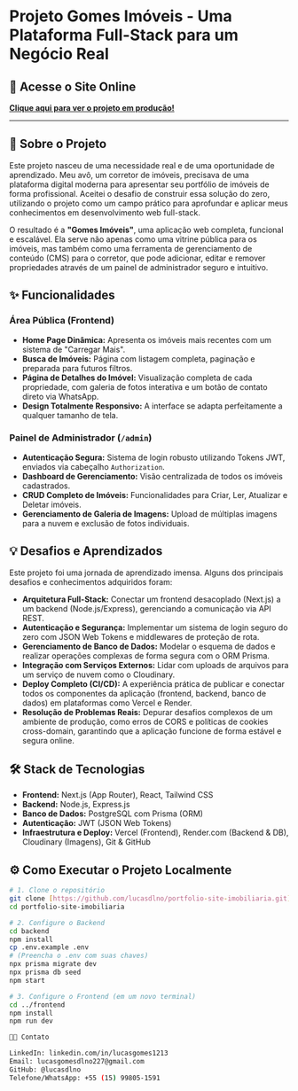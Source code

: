 
# Projeto Gomes Imóveis - Uma Plataforma Full-Stack para um Negócio Real

## 🚀 Acesse o Site Online
**[Clique aqui para ver o projeto em produção!](https://site-imobiliaria-jet.vercel.app)** 

---

## 📖 Sobre o Projeto

Este projeto nasceu de uma necessidade real e de uma oportunidade de aprendizado. Meu avô, um corretor de imóveis, precisava de uma plataforma digital moderna para apresentar seu portfólio de imóveis de forma profissional. Aceitei o desafio de construir essa solução do zero, utilizando o projeto como um campo prático para aprofundar e aplicar meus conhecimentos em desenvolvimento web full-stack.

O resultado é a **"Gomes Imóveis"**, uma aplicação web completa, funcional e escalável. Ela serve não apenas como uma vitrine pública para os imóveis, mas também como uma ferramenta de gerenciamento de conteúdo (CMS) para o corretor, que pode adicionar, editar e remover propriedades através de um painel de administrador seguro e intuitivo.

## ✨ Funcionalidades

### Área Pública (Frontend)
- **Home Page Dinâmica:** Apresenta os imóveis mais recentes com um sistema de "Carregar Mais".
- **Busca de Imóveis:** Página com listagem completa, paginação e preparada para futuros filtros.
- **Página de Detalhes do Imóvel:** Visualização completa de cada propriedade, com galeria de fotos interativa e um botão de contato direto via WhatsApp.
- **Design Totalmente Responsivo:** A interface se adapta perfeitamente a qualquer tamanho de tela.

### Painel de Administrador (`/admin`)
- **Autenticação Segura:** Sistema de login robusto utilizando Tokens JWT, enviados via cabeçalho `Authorization`.
- **Dashboard de Gerenciamento:** Visão centralizada de todos os imóveis cadastrados.
- **CRUD Completo de Imóveis:** Funcionalidades para Criar, Ler, Atualizar e Deletar imóveis.
- **Gerenciamento de Galeria de Imagens:** Upload de múltiplas imagens para a nuvem e exclusão de fotos individuais.

## 💡 Desafios e Aprendizados

Este projeto foi uma jornada de aprendizado imensa. Alguns dos principais desafios e conhecimentos adquiridos foram:

- **Arquitetura Full-Stack:** Conectar um frontend desacoplado (Next.js) a um backend (Node.js/Express), gerenciando a comunicação via API REST.
- **Autenticação e Segurança:** Implementar um sistema de login seguro do zero com JSON Web Tokens e middlewares de proteção de rota.
- **Gerenciamento de Banco de Dados:** Modelar o esquema de dados e realizar operações complexas de forma segura com o ORM Prisma.
- **Integração com Serviços Externos:** Lidar com uploads de arquivos para um serviço de nuvem como o Cloudinary.
- **Deploy Completo (CI/CD):** A experiência prática de publicar e conectar todos os componentes da aplicação (frontend, backend, banco de dados) em plataformas como Vercel e Render.
- **Resolução de Problemas Reais:** Depurar desafios complexos de um ambiente de produção, como erros de CORS e políticas de cookies cross-domain, garantindo que a aplicação funcione de forma estável e segura online.

## 🛠️ Stack de Tecnologias

- **Frontend:** Next.js (App Router), React, Tailwind CSS
- **Backend:** Node.js, Express.js
- **Banco de Dados:** PostgreSQL com Prisma (ORM)
- **Autenticação:** JWT (JSON Web Tokens)
- **Infraestrutura e Deploy:** Vercel (Frontend), Render.com (Backend & DB), Cloudinary (Imagens), Git & GitHub

## ⚙️ Como Executar o Projeto Localmente

```bash
# 1. Clone o repositório
git clone [https://github.com/lucasdlno/portfolio-site-imobiliaria.git](https://github.com/lucasdlno/portfolio-site-imobiliaria.git)
cd portfolio-site-imobiliaria

# 2. Configure o Backend
cd backend
npm install
cp .env.example .env 
# (Preencha o .env com suas chaves)
npx prisma migrate dev
npx prisma db seed
npm start

# 3. Configure o Frontend (em um novo terminal)
cd ../frontend
npm install
npm run dev

👨‍💻 Contato

LinkedIn: linkedin.com/in/lucasgomes1213
Email: lucasgomesdlno227@gmail.com
GitHub: @lucasdlno
Telefone/WhatsApp: +55 (15) 99805-1591